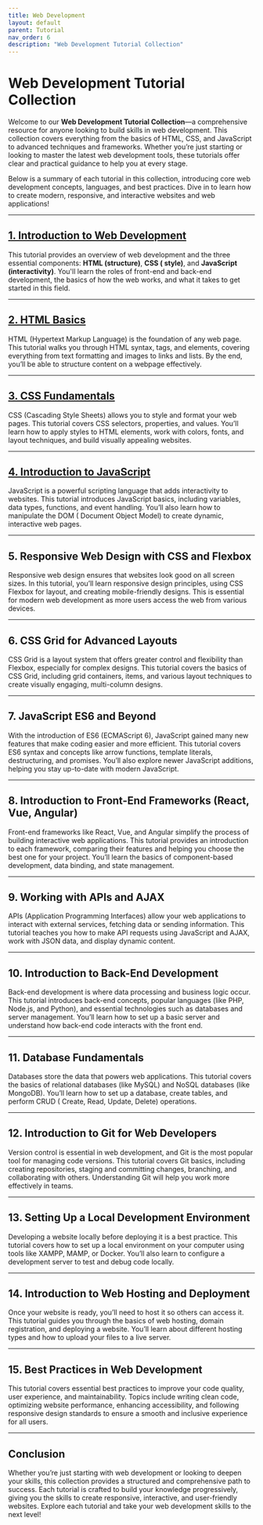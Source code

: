 ```yaml
---
title: Web Development
layout: default
parent: Tutorial
nav_order: 6
description: "Web Development Tutorial Collection"
---
```


# **Web Development Tutorial Collection**

Welcome to our **Web Development Tutorial Collection**—a comprehensive resource for anyone looking to build skills in
web development. This collection covers everything from the basics of HTML, CSS, and JavaScript to advanced techniques
and frameworks. Whether you’re just starting or looking to master the latest web development tools, these tutorials
offer clear and practical guidance to help you at every stage.

Below is a summary of each tutorial in this collection, introducing core web development concepts, languages, and best
practices. Dive in to learn how to create modern, responsive, and interactive websites and web applications!

---

## **[1. Introduction to Web Development](./introduction_to_web_development.md)**

This tutorial provides an overview of web development and the three essential components: **HTML (structure)**, **CSS (
style)**, and **JavaScript (interactivity)**. You'll learn the roles of front-end and back-end development, the basics
of how the web works, and what it takes to get started in this field.

---

## **[2. HTML Basics](./html/html_basic.md)**

HTML (Hypertext Markup Language) is the foundation of any web page. This tutorial walks you through HTML syntax, tags,
and elements, covering everything from text formatting and images to links and lists. By the end, you’ll be able to
structure content on a webpage effectively.

---

## **[3. CSS Fundamentals](./css/css_fundamental.md)**

CSS (Cascading Style Sheets) allows you to style and format your web pages. This tutorial covers CSS selectors,
properties, and values. You’ll learn how to apply styles to HTML elements, work with colors, fonts, and layout
techniques, and build visually appealing websites.

---

## **[4. Introduction to JavaScript](./javascript/introducing_javascript.md)**

JavaScript is a powerful scripting language that adds interactivity to websites. This tutorial introduces JavaScript
basics, including variables, data types, functions, and event handling. You’ll also learn how to manipulate the DOM (
Document Object Model) to create dynamic, interactive web pages.

---

## **5. Responsive Web Design with CSS and Flexbox**

Responsive web design ensures that websites look good on all screen sizes. In this tutorial, you’ll learn responsive
design principles, using CSS Flexbox for layout, and creating mobile-friendly designs. This is essential for modern web
development as more users access the web from various devices.

---

## **6. CSS Grid for Advanced Layouts**

CSS Grid is a layout system that offers greater control and flexibility than Flexbox, especially for complex designs.
This tutorial covers the basics of CSS Grid, including grid containers, items, and various layout techniques to create
visually engaging, multi-column designs.

---

## **7. JavaScript ES6 and Beyond**

With the introduction of ES6 (ECMAScript 6), JavaScript gained many new features that make coding easier and more
efficient. This tutorial covers ES6 syntax and concepts like arrow functions, template literals, destructuring, and
promises. You’ll also explore newer JavaScript additions, helping you stay up-to-date with modern JavaScript.

---

## **8. Introduction to Front-End Frameworks (React, Vue, Angular)**

Front-end frameworks like React, Vue, and Angular simplify the process of building interactive web applications. This
tutorial provides an introduction to each framework, comparing their features and helping you choose the best one for
your project. You’ll learn the basics of component-based development, data binding, and state management.

---

## **9. Working with APIs and AJAX**

APIs (Application Programming Interfaces) allow your web applications to interact with external services, fetching data
or sending information. This tutorial teaches you how to make API requests using JavaScript and AJAX, work with JSON
data, and display dynamic content.

---

## **10. Introduction to Back-End Development**

Back-end development is where data processing and business logic occur. This tutorial introduces back-end concepts,
popular languages (like PHP, Node.js, and Python), and essential technologies such as databases and server management.
You’ll learn how to set up a basic server and understand how back-end code interacts with the front end.

---

## **11. Database Fundamentals**

Databases store the data that powers web applications. This tutorial covers the basics of relational databases (like
MySQL) and NoSQL databases (like MongoDB). You’ll learn how to set up a database, create tables, and perform CRUD (
Create, Read, Update, Delete) operations.

---

## **12. Introduction to Git for Web Developers**

Version control is essential in web development, and Git is the most popular tool for managing code versions. This
tutorial covers Git basics, including creating repositories, staging and committing changes, branching, and
collaborating with others. Understanding Git will help you work more effectively in teams.

---

## **13. Setting Up a Local Development Environment**

Developing a website locally before deploying it is a best practice. This tutorial covers how to set up a local
environment on your computer using tools like XAMPP, MAMP, or Docker. You’ll also learn to configure a development
server to test and debug code locally.

---

## **14. Introduction to Web Hosting and Deployment**

Once your website is ready, you’ll need to host it so others can access it. This tutorial guides you through the basics
of web hosting, domain registration, and deploying a website. You’ll learn about different hosting types and how to
upload your files to a live server.

---

## **15. Best Practices in Web Development**

This tutorial covers essential best practices to improve your code quality, user experience, and maintainability. Topics
include writing clean code, optimizing website performance, enhancing accessibility, and following responsive design
standards to ensure a smooth and inclusive experience for all users.

---

## **Conclusion**

Whether you’re just starting with web development or looking to deepen your skills, this collection provides a
structured and comprehensive path to success. Each tutorial is crafted to build your knowledge progressively, giving you
the skills to create responsive, interactive, and user-friendly websites. Explore each tutorial and take your web
development skills to the next level!